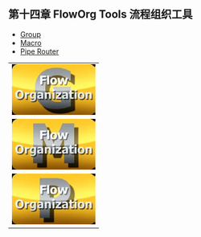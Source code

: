 ## 第十四章 FlowOrg Tools 流程组织工具

- [Group](./Group.md) 
- [Macro](./Macro.md) 
- [Pipe Router](./Pipe%20Router.md) 

<table id="img">
  <tr>
    <td><img src="images/index_Group.jpg" alt="index_Group"></td>
  </tr>
  <tr>
    <td><img src="images/index_Macro.jpg" alt="index_Macro"></td>
  </tr>
  <tr>
    <td><img src="images/index_PipeRouter.jpg" alt="index_PipeRouter"></td>
  </tr>
</table>

